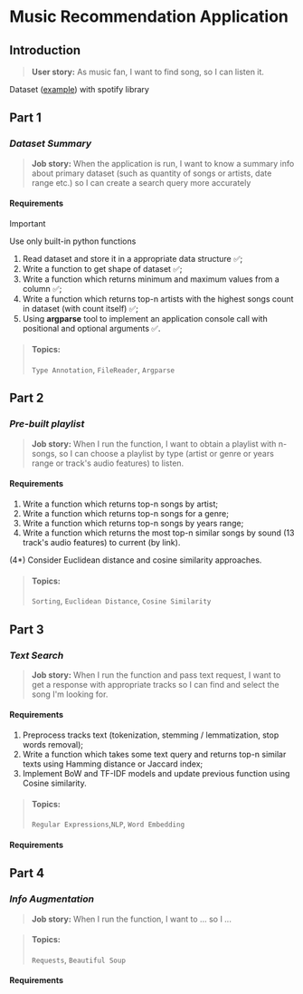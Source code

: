 # Music Recommendation Application
## Introduction
> **User story:**
> As music fan, I want to find song, so I can listen it.

Dataset ([example](https://www.kaggle.com/datasets/josephinelsy/spotify-top-hit-playlist-2010-2022)) with spotify library

## Part 1 
### _Dataset Summary_
> **Job story:**
> When the application is run, I want to know a summary info about primary dataset 
> (such as quantity of songs or artists, date range etc.) so I can create a search query more accurately 

#### Requirements
> [!IMPORTANT] 
> Use only built-in python functions 

1) Read dataset and store it in a appropriate data structure ✅;
2) Write a function to get shape of dataset ✅;
3) Write a function which returns minimum and maximum values from a column ✅;
4) Write a function which returns top-n artists with the highest songs count in dataset (with count itself) ✅;
5) Using **argparse** tool to implement an application console call with positional and optional arguments ✅.

> #### Topics:
> 
> `Type Annotation`, `FileReader`, `Argparse`
## Part 2
### _Pre-built playlist_
> **Job story:**
> When I run the function,
> I want to obtain a playlist with n-songs, 
> so I can choose a playlist by type (artist or genre or years range or track's audio features) to listen.


#### Requirements
1) Write a function which returns top-n songs by artist;
2) Write a function which returns top-n songs for a genre;
3) Write a function which returns top-n songs by years range;
4) Write a function which returns the most top-n similar songs by sound (13 track's audio features) to current (by link).

(4*) Consider Euclidean distance and cosine similarity approaches.

> #### Topics:
> 
> `Sorting`, `Euclidean Distance`, `Cosine Similarity`

## Part 3
### _Text Search_
> **Job story:**
> When I run the function and pass text request,
> I want to get a response with appropriate tracks 
> so I can find and select the song I'm looking for.

#### Requirements
1) Preprocess tracks text (tokenization, stemming / lemmatization, stop words removal);
2) Write a function which takes some text query and returns top-n similar texts using Hamming distance or Jaccard index;
3) Implement BoW and TF-IDF models and update previous function using Cosine similarity.

> #### Topics:
> 
> `Regular Expressions`,`NLP`, `Word Embedding`
#### Requirements

## Part 4
### _Info Augmentation_

> **Job story:**
> When I run the function,
> I want to  ...
> so I  ...


> #### Topics:
> 
> `Requests`, `Beautiful Soup`

#### Requirements